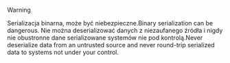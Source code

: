 > [!WARNING]
> <span data-ttu-id="aa41b-101">Serializacja binarna, może być niebezpieczne.</span><span class="sxs-lookup"><span data-stu-id="aa41b-101">Binary serialization can be dangerous.</span></span> <span data-ttu-id="aa41b-102">Nie można deserializować danych z niezaufanego źródła i nigdy nie obustronne dane serializowane systemów nie pod kontrolą.</span><span class="sxs-lookup"><span data-stu-id="aa41b-102">Never deserialize data from an untrusted source and never round-trip serialized data to systems not under your control.</span></span>